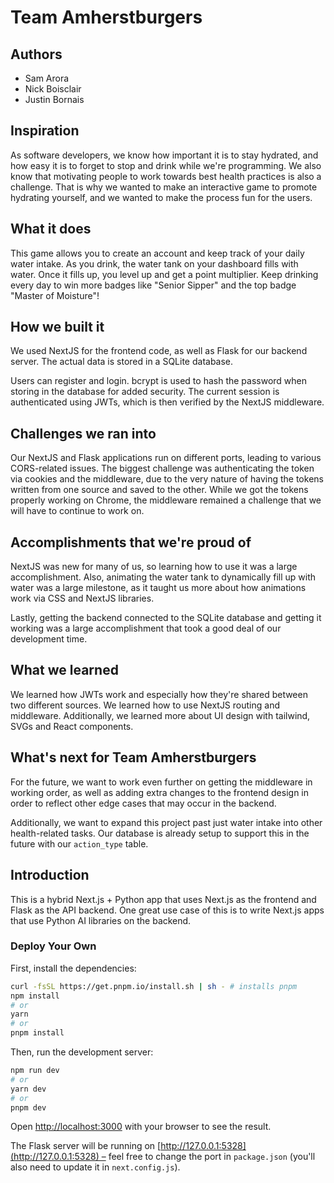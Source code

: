 # Team Amherstburgers
## Authors
- Sam Arora
- Nick Boisclair
- Justin Bornais

## Inspiration
As software developers, we know how important it is to stay hydrated, and how easy it is to forget to stop and drink while we're programming. We also know that motivating people to work towards best health practices is also a challenge. That is why we wanted to make an interactive game to promote hydrating yourself, and we wanted to make the process fun for the users.

## What it does
This game allows you to create an account and keep track of your daily water intake. As you drink, the water tank on your dashboard fills with water. Once it fills up, you level up and get a point multiplier. Keep drinking every day to win more badges like "Senior Sipper" and the top badge "Master of Moisture"!

## How we built it
We used NextJS for the frontend code, as well as Flask for our backend server. The actual data is stored in a SQLite database.

Users can register and login. bcrypt is used to hash the password when storing in the database for added security. The current session is authenticated using JWTs, which is then verified by the NextJS middleware.

## Challenges we ran into
Our NextJS and Flask applications run on different ports, leading to various CORS-related issues. The biggest challenge was authenticating the token via cookies and the middleware, due to the very nature of having the tokens written from one source and saved to the other. While we got the tokens properly working on Chrome, the middleware remained a challenge that we will have to continue to work on.

## Accomplishments that we're proud of
NextJS was new for many of us, so learning how to use it was a large accomplishment. Also, animating the water tank to dynamically fill up with water was a large milestone, as it taught us more about how animations work via CSS and NextJS libraries.

Lastly, getting the backend connected to the SQLite database and getting it working was a large accomplishment that took a good deal of our development time.

## What we learned
We learned how JWTs work and especially how they're shared between two different sources. We learned how to use NextJS routing and middleware. Additionally, we learned more about UI design with tailwind, SVGs and React components.

## What's next for Team Amherstburgers
For the future, we want to work even further on getting the middleware in working order, as well as adding extra changes to the frontend design in order to reflect other edge cases that may occur in the backend.

Additionally, we want to expand this project past just water intake into other health-related tasks. Our database is already setup to support this in the future with our `action_type` table.

## Introduction

This is a hybrid Next.js + Python app that uses Next.js as the frontend and Flask as the API backend. One great use case of this is to write Next.js apps that use Python AI libraries on the backend.

### Deploy Your Own

First, install the dependencies:

```bash
curl -fsSL https://get.pnpm.io/install.sh | sh - # installs pnpm
npm install
# or
yarn
# or
pnpm install
```

Then, run the development server:

```bash
npm run dev
# or
yarn dev
# or
pnpm dev
```

Open [http://localhost:3000](http://localhost:3000) with your browser to see the result.

The Flask server will be running on [http://127.0.0.1:5328](http://127.0.0.1:5328) – feel free to change the port in `package.json` (you'll also need to update it in `next.config.js`).
